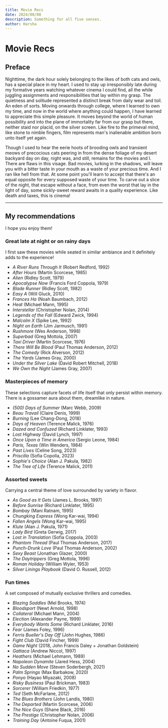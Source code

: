 ```yaml
---
title: Movie Recs
date: 2024/08/08
description: Something for all five senses.
author: Harsha
---
```


# Movie Recs

## Preface
Nighttime, the dark hour solely belonging to the likes of both cats and owls, has a special place in my heart. I used to stay up irresponsibly late during my formative years watching whatever cinema I could find, all the while juggling assignments and responsibilities that lay within my grasp. The quietness and solitude represented a distinct break from daily wear and toil. An eden of sorts. Moving onwards through college, where I learned to own my time, and now in the world where anything could happen, I have learned to appreciate this simple pleasure. It moves beyond the world of human possibility and into the plane of immortality far from our grasp but there, neither staid nor placid, on the silver screen. Like fire to the primeval mind, like stone to nimble fingers, film represents man's inalienable ambition born unto itself yet again.

Though I used to hear the eerie hoots of brooding owls and transient meows of precocious cats peering in from the dense foliage of my desert backyard day on day, night was, and still, remains for the movies and I. There are flaws in this visage. Bad movies, lurking in the shadows, will leave you with a bitter taste in your mouth as a waste of your precious time. And I ran like hell from that. At some point you'll learn to accept that there's an equal opposite for every supposed waste of your time. To carve out a slice of the night, that escape without a face, from even the worst that lay in the light of day, some sickly-sweet reward awaits in a quality experience. Like death and taxes, this is cinema!

---

## My recommendations
I hope you enjoy them!

### Great late at night or on rainy days
I first saw these movies while seated in similar ambiance and it definitely adds to the experience!
- _A River Runs Through It_ (Robert Redford, 1992)
- _After Hours_ (Martin Scorcese, 1985)
- _Alien_ (Ridley Scott, 1979)
- _Apocalypse Now_ (Francis Ford Coppola, 1979)
- _Blade Runner_ (Ridley Scott, 1982)
- _Easy A_ (Will Gluck, 2010)
- _Frances Ha_ (Noah Baumbach, 2012)
- _Heat_ (Michael Mann, 1995)
- _Interstellar_ (Christopher Nolan, 2014)
- _Legends of the Fall_ (Edward Zwick, 1994)
- _Malcolm X_ (Spike Lee, 1992)
- _Night on Earth_ (Jim Jarmusch, 1991)
- _Rushmore_ (Wes Anderson, 1998)
- _Superbad_ (Greg Mottola, 2007)
- _Taxi Driver_ (Martin Scorcese, 1976)
- _There Will Be Blood_ (Paul Thomas Anderson, 2012)
- _The Comedy_ (Rick Alverson, 2012)
- _The Yards_ (James Gray, 2000)
- _Under the Silver Lake_ (David Robert Mitchell, 2018)
- _We Own the Night_ (James Gray, 2007)

### Masterpieces of memory
These selections capture facets of life itself that only persist within memory. There is a gossamer aura about them, dreamlike in nature.
- _(500) Days of Summer_ (Marc Webb, 2009)
- _Beau Travail_ (Claire Denis, 1999)
- _Burning_ (Lee Chang-Dong, 2018)
- _Days of Heaven_ (Terence Malick, 1976)
- _Dazed and Confuzed_ (Richard Linklater, 1993)
- _Lost Highway_ (David Lynch, 1997)
- _Once Upon a Time in America_ (Sergio Leone, 1984)
- _Paris, Texas_ (Win Wenders, 1984)
- _Past Lives_ (Celine Song, 2023)
- _Priscilla_ (Sofia Copolla, 2023)
- _Sophie's Choice_ (Alan J. Pakula, 1982)
- _The Tree of Life_ (Terence Malick, 2011)

### Assorted sweets
Carrying a central theme of love surrounded by variety in flavor.
- _As Good as It Gets_ (James L. Brooks, 1997)
- _Before Sunrise_ (Richard Linklater, 1995)
- _Bombay_ (Mani Ratnam, 1995)
- _Chungking Express_ (Wong Kar-wai, 1994)
- _Fallen Angels_ (Wong Kar-wai, 1995)
- _Klute_ (Alan J. Pakula, 1971)
- _Lady Bird_ (Greta Gerwig, 2017)
- _Lost in Translation_ (Sofia Coppola, 2003)
- _Phantom Thread_ (Paul Thomas Anderson, 2017)
- _Punch-Drunk Love_ (Paul Thomas Anderson, 2002)
- _Sexy Beast_ (Jonathan Glazer, 2000)
- _The Daytrippers_ (Greg Mottola, 1996)
- _Roman Holiday_ (William Wyler, 1953)
- _Silver Linings Playbook_ (David O. Russell, 2012)

### Fun times
A set composed of mutually exclusive thrillers and comedies.
- _Blazing Saddles_ (Mel Brooks, 1974)
- _Bloodsport_ (Newt Arnold, 1998)
- _Collateral_ (Michael Mann, 2004)
- _Election_ (Alexander Payne, 1999)
- _Everybody Wants Some_ (Richard Linklater, 2016)
- _Fear_ (James Foley, 1996)
- _Ferris Bueller's Day Off_ (John Hughes, 1986)
- _Fight Club_ (David Fincher, 1999)
- _Game Night_ (2018, John Francis Daley + Jonathan Goldstein)
- _Gattaca_ (Andrew Niccol, 1997)
- _Heathers_ (Michael Lehmann, 1989)
- _Napoleon Dynamite_ (Jared Hess, 2004)
- _No Sudden Move_ (Steven Soderbergh, 2021)
- _Palm Springs_ (Max Barbakow, 2020)
- _Ponyo_ (Hayao Miyazaki, 2008)
- _Risky Business_ (Paul Brickman, 1983)
- _Sorcerer_ (William Friedkin, 1977)
- _Ted_ (Seth McFarlane, 2012)
- _The Blues Brothers_ (John Landis, 1980)
- _The Departed_ (Martin Scorcese, 2006)
- _The Nice Guys_ (Shane Black, 2016)
- _The Prestige_ (Christopher Nolan, 2006)
- _Training Day_ (Antoine Fuqua, 2001)